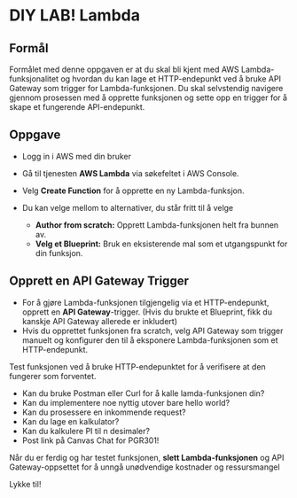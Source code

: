 # DIY LAB! Lambda

## Formål ##   
Formålet med denne oppgaven er at du skal bli kjent med AWS Lambda-funksjonalitet og hvordan du kan lage et HTTP-endepunkt ved å bruke API Gateway som trigger for Lambda-funksjonen. Du skal selvstendig navigere gjennom prosessen med å opprette funksjonen og sette opp en trigger for å skape et fungerende API-endepunkt.

## Oppgave ##

* Logg in i AWS med din bruker
* Gå til tjenesten **AWS Lambda** via søkefeltet i AWS Console. 
* Velg **Create Function** for å opprette en ny Lambda-funksjon.

* Du kan velge mellom to alternativer, du står fritt til å velge

    - **Author from scratch:** Opprett Lambda-funksjonen helt fra bunnen av.
    - **Velg et Blueprint:** Bruk en eksisterende mal som et utgangspunkt for din funksjon.

## Opprett en API Gateway Trigger ##
- For å gjøre Lambda-funksjonen tilgjengelig via et HTTP-endepunkt, opprett en **API Gateway**-trigger. (Hvis du brukte et Blueprint, fikk du kanskje API Gateway allerede er inkludert)
- Hvis du opprettet funksjonen fra scratch, velg API Gateway som trigger manuelt og konfigurer den til å eksponere Lambda-funksjonen som et HTTP-endepunkt.

Test funksjonen ved å bruke HTTP-endepunktet for å verifisere at den fungerer som forventet. 

* Kan du bruke Postman eller Curl for å kalle lamda-funksjonen din?
* Kan du implementere noe nyttig utover bare hello world?
* Kan du prosessere en inkommende request?
* Kan du lage en kalkulator?
* Kan du kalkulere PI til n desimaler? 
* Post link på Canvas Chat for PGR301!

Når du er ferdig og har testet funksjonen, **slett Lambda-funksjonen** og API Gateway-oppsettet for å unngå unødvendige kostnader og ressursmangel
        
Lykke til!
